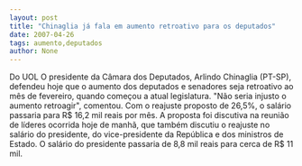 ```yaml
---
layout: post
title: "Chinaglia já fala em aumento retroativo para os deputados"
date: 2007-04-26
tags: aumento,deputados
author: None
---
```

Do UOL
O presidente da Câmara dos Deputados, Arlindo Chinaglia (PT-SP), defendeu hoje que o aumento dos deputados e senadores seja retroativo ao mês de fevereiro, quando começou a atual legislatura. \"Não seria injusto o aumento retroagir\", comentou.
Com o reajuste proposto de&nbsp;26,5%, o salário passaria para R$ 16,2 mil reais por mês. A proposta foi discutiva na&nbsp;reunião de líderes ocorrida hoje de manhã, que também discutiu&nbsp;o reajuste no salário&nbsp;do presidente, do vice-presidente da República e dos ministros de Estado. O salário do presidente passaria de 8,8 mil reais para cerca de R$ 11 mil. 